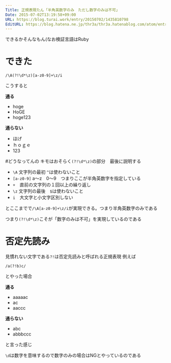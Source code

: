 ```yaml
---
Title: 正規表現たん「半角英数字のみ　ただし数字のみは不可」
Date: 2015-07-02T13:19:58+09:00
URL: https://blog.turai.work/entry/20150702/1435810798
EditURL: https://blog.hatena.ne.jp/thr3a/thr3a.hatenablog.com/atom/entry/8454420450099890991
---
```


できるかそんなもん(なお検証言語はRuby

# できた
```
/\A(?!\d*\z)[a-z0-9]+\z/i
```
こうすると

**通る**

- hoge
- HoGE
- hoge123

**通らない**

- ほげ
- ｈｏｇｅ
- 123

#どうなってんの
キモはおそらく`(?!\d*\z)`の部分　最後に説明する

- `\A` 文字列の最初 `^`は使わないこと
- `[a-z0-9]` a～z　0～9　つまりここが半角英数字を指定している
- `+`　直前の文字列の１回以上の繰り返し
- `\z` 文字列の最後　`$`は使わないこと
- `i`　大文字と小文字区別しない

とここまでで`/\A[a-z0-9]+\z/i`が実現できる。つまり半角英数字のみである

つまり`(?!\d*\z)`こそが「数字のみは不可」を実現しているのである

# 否定先読み
見慣れない文字である`?!`は否定先読みと呼ばれる正規表現
例えば
```
/a(?!b)c/
```

とやった場合


**通る**

- aaaaac
- ac
- aaccc

**通らない**

- abc
- abbbccc

と言った感じ

`\d`は数字を意味するので数字のみの場合はNGとやっているのである

